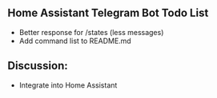 ## Home Assistant Telegram Bot Todo List

* Better response for /states (less messages)
* Add command list to README.md

## Discussion:

* Integrate into Home Assistant
